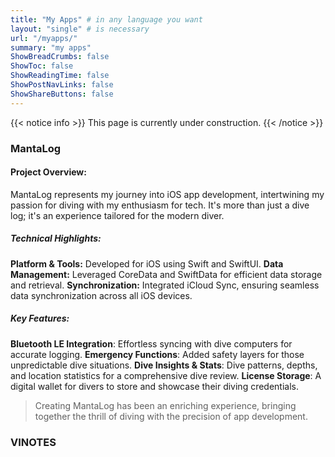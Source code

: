 ```yaml
---
title: "My Apps" # in any language you want
layout: "single" # is necessary
url: "/myapps/"
summary: "my apps"
ShowBreadCrumbs: false
ShowToc: false
ShowReadingTime: false
ShowPostNavLinks: false
ShowShareButtons: false
---
```


{{< notice info >}}
This page is currently under construction.
{{< /notice >}}

### MantaLog

#### Project Overview:
MantaLog represents my journey into iOS app development, intertwining my passion for diving with my enthusiasm for tech. It's more than just a dive log; it's an experience tailored for the modern diver.

##### Technical Highlights:
**Platform & Tools:** Developed for iOS using Swift and SwiftUI.
**Data Management:** Leveraged CoreData and SwiftData for efficient data storage and retrieval.
**Synchronization:** Integrated iCloud Sync, ensuring seamless data synchronization across all iOS devices.

##### Key Features:
**Bluetooth LE Integration**: Effortless syncing with dive computers for accurate logging.
**Emergency Functions**: Added safety layers for those unpredictable dive situations.
**Dive Insights & Stats**: Dive patterns, depths, and location statistics for a comprehensive dive review.
**License Storage**: A digital wallet for divers to store and showcase their diving credentials.

> Creating MantaLog has been an enriching experience, bringing together the thrill of diving with the precision of app development.

### VINOTES